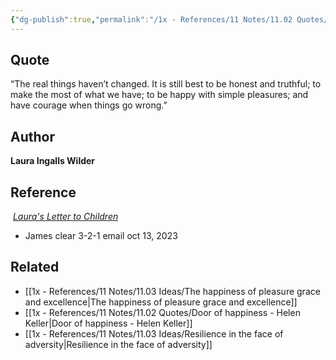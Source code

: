 ```yaml
---
{"dg-publish":true,"permalink":"/1x - References/11 Notes/11.02 Quotes/It is still best to be honest and truthful, to make the most of what we have, to be happy with simple pleasures, and have courage when things go wrong - Laura Ingalls Wilder/","title":"structure note","noteIcon":""}
---
```



## Quote
“The real things haven’t changed. It is still best to be honest and truthful; to make the most of what we have; to be happy with simple pleasures; and have courage when things go wrong.”

## Author
**Laura Ingalls Wilder**
## Reference
 [_Laura's Letter to Children_](https://www.liwfrontiergirl.com/letter.html)
- James clear 3-2-1 email oct 13, 2023
## Related
- [[1x - References/11 Notes/11.03 Ideas/The happiness of pleasure grace and excellence\|The happiness of pleasure grace and excellence]]
- [[1x - References/11 Notes/11.02 Quotes/Door of happiness - Helen Keller\|Door of happiness - Helen Keller]]
- [[1x - References/11 Notes/11.03 Ideas/Resilience in the face of adversity\|Resilience in the face of adversity]]